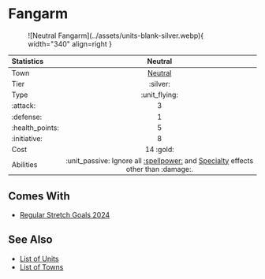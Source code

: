 # Fangarm

<figure markdown="span">
    ![Neutral Fangarm](../assets/units-blank-silver.webp){ width="340" align=right }
</figure>


| Statistics | Neutral |
| :--- | :---: |
| Town | [Neutral](../towns/neutral.md) |
| Tier | :silver: |
| Type | :unit_flying: |
| :attack: | 3 |
| :defense: | 1 |
| :health_points: | 5 |
| :initiative: | 8 |
| Cost | 14 :gold: |
| Abilities | :unit_passive: Ignore all [:spellpower:](../spells/index.md) and [Specialty](../heroes/index.md) effects other than :damage:. |


## Comes With

- [Regular Stretch Goals 2024](../content/regular_stretch_goals.md)


## See Also

- [List of Units](index.md)
- [List of Towns](../towns/index.md)